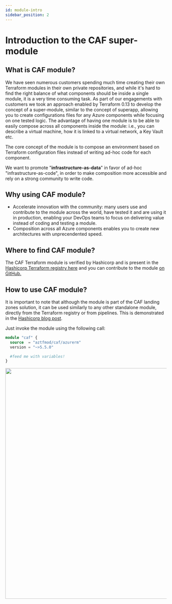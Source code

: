 ```yaml
---
id: module-intro
sidebar_position: 2
---
```


# Introduction to the CAF super-module

## What is CAF module?

We have seen numerous customers spending much time creating their own Terraform modules in their own private repositories, and while it's hard to find the right balance of what components should be inside a single module, it is a very time consuming task. As part of our engagements with customers we took an approach enabled by Terraform 0.13 to develop the concept of a super-module, similar to the concept of superapp, allowing you to create configurations files for any Azure components while focusing on one tested logic. The advantage of having one module is to be able to easily compose across all components inside the module: i.e., you can describe a virtual machine, how it is linked to a virtual network, a Key Vault etc.

The core concept of the module is to compose an environment based on Terraform configuration files instead of writing ad-hoc code for each component.

We want to promote "**infrastructure-as-data**" in favor of ad-hoc "infrastructure-as-code", in order to make composition more accessible and rely on a strong community to write code.

## Why using CAF module?

* Accelerate innovation with the community: many users use and contribute to the module across the world, have tested it and are using it in production, enabling your DevOps teams to focus on delivering value instead of coding and testing a module.
* Composition across all Azure components enables you to create new architectures with unprecendented speed.

## Where to find CAF module?

The CAF Terraform module is verified by Hashicorp and is present in the [Hashicorp Terraform registry here](https://registry.terraform.io/modules/aztfmod) and you can contribute to the module [on GitHub.](https://github.com/aztfmod/terraform-azurerm-caf)

## How to use CAF module?

It is important to note that although the module is part of the CAF landing zones solution, it can be used similarly to any other standalone module, directly from the Terraform registry or from pipelines.   This is demonstrated in the [Hashicorp blog post](https://www.hashicorp.com/blog/go-big-or-go-small-building-in-azure-caf-with-terraform-cloud).

Just invoke the module using the following call:

```terraform
module "caf" {
  source  = "aztfmod/caf/azurerm"
  version = "~>5.5.0"

  #feed me with variables!
}
```

<img src="https://aztfmod.azureedge.net/media/standalone.gif" width="720"/> <br/> <br/>

